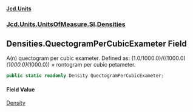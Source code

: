 #### [Jcd.Units](index.md 'index')
### [Jcd.Units.UnitsOfMeasure.SI](Jcd.Units.UnitsOfMeasure.SI.md 'Jcd.Units.UnitsOfMeasure.SI').[Densities](Densities.md 'Jcd.Units.UnitsOfMeasure.SI.Densities')

## Densities.QuectogramPerCubicExameter Field

A(n) quectogram per cubic exameter. Defined as: (1.0/1000.0)/((1000.0)*(1000.0)*(1000.0)) × rontogram per cubic petameter.

```csharp
public static readonly Density QuectogramPerCubicExameter;
```

#### Field Value
[Density](Density.md 'Jcd.Units.UnitTypes.Density')